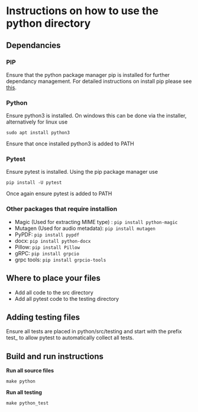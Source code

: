 # Instructions on how to use the python directory

## Dependancies

### PIP
Ensure that the python package manager pip is installed for further dependancy management. For detailed instructions on install pip please see [this](https://pip.pypa.io/en/stable/installation/).

### Python
Ensure python3 is installed. On windows this can be done via the installer, alternatively for linux use 
```
sudo apt install python3
```
Ensure that once installed python3 is added to PATH

### Pytest
Ensure pytest is installed. Using the pip package manager use
```
pip install -U pytest
```
Once again ensure pytest is added to PATH

### Other packages that require installion
* Magic (Used for extracting MIME type) : ```pip install python-magic```
* Mutagen (Used for audio metadata): ```pip install mutagen```
* PyPDF: ```pip install pypdf```
* docx: ```pip install python-docx```
* Pillow: ```pip install Pillow```
* gRPC: ```pip install grpcio```
* grpc tools: ```pip install grpcio-tools```

## Where to place your files
* Add all code to the src directory
* Add all pytest code to the testing directory

## Adding testing files
Ensure all tests are placed in python/src/testing and start with the prefix test_ to allow pytest to automatically collect all tests.

## Build and run instructions

**Run all source files**
```
make python
```

**Run all testing**
```
make python_test
```